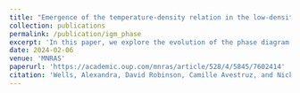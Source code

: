 ```yaml
---
title: "Emergence of the temperature-density relation in the low-density intergalactic medium"
collection: publications
permalink: /publication/igm_phase
excerpt: 'In this paper, we explore the evolution of the phase diagram of low-density gas in the intergalactic medium in four different simulated boxes from the Cosmic Reionization on Computers (CROC) project.  We show that the evolution of the fraction of cold gas is approximately universal across the four different reionization histories, when parameterized by the hydrogen neutral fraction. We also explore the emergence of a tight temperature-density relationship through the decreasing width of the scatter around a power-law relationship. This decrease in width is also a nearly universal function of the neutral fraction.'
date: 2024-02-06
venue: 'MNRAS'
paperurl: 'https://academic.oup.com/mnras/article/528/4/5845/7602414'
citation: 'Wells, Alexandra, David Robinson, Camille Avestruz, and Nickolay Y Gnedin. "Emergence of the temperature–density relation in the low-density intergalactic medium." <i>MNRAS</i> 528 4 (2024).'
---
```

